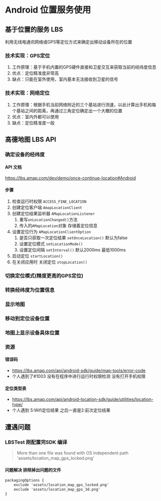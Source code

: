 # Android 位置服务使用

## 基于位置的服务 LBS
利用无线电通讯网络或GPS等定位方式来确定出移动设备所在的位置

### 技术实现：GPS定位
1. 工作原理：基于手机内置的GPS硬件直接和卫星交互来获取当前的经纬度信息
2. 优点：定位精准度非常高
3. 缺点：只能在室外使用，室内基本无法接收到卫星的信号
### 技术实现：网络定位
1. 工作原理：根据手机当前网络附近的三个基站进行测速，以此计算出手机和每个基站之间的距离，再通过三角定位确定出一个大概的位置
2. 优点：室内外都可以使用
3. 缺点：定位精准度一般
## 高德地图 LBS API
### 确定设备的经纬度
#### API 文档
https://lbs.amap.com/dev/demo/once-continue-location#Android
#### 步骤
1. 检查运行时权限 `ACCESS_FINE_LOCATION`
2. 创建定位客户端 `AmapLocationClient`
3. 创建定位结果监听器  `AMapLocationListener`
   1. 重写`onLocationChanged()`方法
   2. 传入的`AMapLocation`对象 存储着定位信息
4. 设置定位行为 `AMapLocationClientOption`
   1. 是否只获取一次定位结果 `setOnceLocation()` 默认为false
   2. 设置定位模式 `setLocationMode()` 
   3. 设置定位间隔 `setInterval()` 默认2000ms 最低1000ms
5. 启动定位 `startLocation()`
6. 在关闭应用时 关闭定位 `stopLocation()`
### 切换定位模式(精度更高的GPS定位)
### 转换经纬度为位置信息
### 显示地图
### 移动到定位设备位置
### 地图上显示设备具体位置

### 资源
#### 错误码
- https://lbs.amap.com/api/android-sdk/guide/map-tools/error-code
- 个人遇到了#1003 没有在程序中进行运行时权限检测 没有打开手机权限
#### 定位类型表
- https://lbs.amap.com/api/android-location-sdk/guide/utilities/location-type/
- 个人遇到 5:Wifi定位结果 之后一直是2:前次定位结果

## 遭遇问题
### LBSTest 刚配置完SDK 编译
> More than one file was found with OS independent path 'assets/location_map_gps_locked.png'
#### 问题解决 排除掉出问题的文件
```xml
packagingOptions {
    exclude 'assets/location_map_gps_locked.png'
    exclude 'assets/location_map_gps_3d.png'
}
```